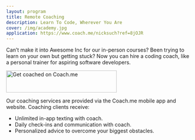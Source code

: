 ```yaml
---
layout: program
title: Remote Coaching
description: Learn To Code, Wherever You Are
cover: /img/academy.jpg
application: https://www.coach.me/nicksuch?ref=8jOJR
---
```


Can’t make it into Awesome Inc for our in-person courses? Been trying to learn on your own but getting stuck? Now you can hire a coding coach, like a personal trainer for aspiring software developers.

<a href="https://www.coach.me/nicksuch?ref=8jOJR" style="border: none; padding: 0;"><img alt="Get coached on Coach.me" src=" https://s3.amazonaws.com/com.lift.assets/images/coach-badge-blue-300x60.png" width="300" height="60" style="border: none; margin: 0;"/></a>


Our coaching services are provided via the Coach.me mobile app and website. Coaching clients receive:
*  Unlimited in-app texting with coach.
*  Daily check-ins and communication with coach.
*  Personalized advice to overcome your biggest obstacles.

